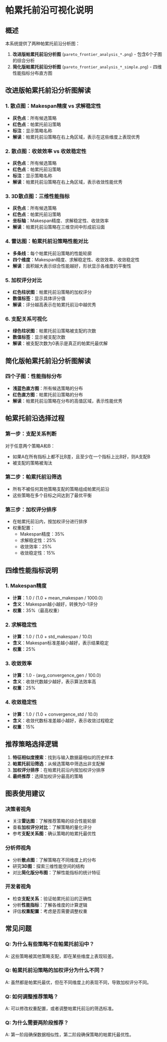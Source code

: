 # 帕累托前沿可视化说明

## 概述

本系统提供了两种帕累托前沿分析图：
1. **改进版帕累托前沿分析图** (`pareto_frontier_analysis_*.png`) - 包含6个子图的综合分析
2. **简化版帕累托前沿分析图** (`pareto_frontier_analysis_*_simple.png`) - 四维性能指标分布直方图

## 改进版帕累托前沿分析图解读

### 1. 散点图：Makespan精度 vs 求解稳定性
- **灰色点**：所有候选策略
- **红色点**：帕累托前沿策略
- **标注**：显示策略名称
- **解读**：帕累托前沿策略在右上角区域，表示在这些维度上表现优秀

### 2. 散点图：收敛效率 vs 收敛稳定性
- **灰色点**：所有候选策略
- **红色点**：帕累托前沿策略
- **标注**：显示策略名称
- **解读**：帕累托前沿策略在右上角区域，表示收敛性能优秀

### 3. 3D散点图：三维性能指标
- **灰色点**：所有候选策略
- **红色点**：帕累托前沿策略
- **坐标轴**：Makespan精度、求解稳定性、收敛效率
- **解读**：帕累托前沿策略在三维空间中形成前沿面

### 4. 雷达图：帕累托前沿策略性能对比
- **多条线**：每个帕累托前沿策略的性能轮廓
- **四个维度**：Makespan精度、求解稳定性、收敛效率、收敛稳定性
- **解读**：面积越大表示综合性能越好，形状显示各维度的平衡性

### 5. 加权评分对比
- **红色柱状图**：帕累托前沿策略的加权评分
- **数值标签**：显示具体评分值
- **解读**：评分越高表示在帕累托前沿中越优秀

### 6. 支配关系可视化
- **绿色柱状图**：帕累托前沿策略被支配的次数
- **数值标签**：显示被支配次数
- **解读**：被支配次数为0表示是真正的帕累托最优解

## 简化版帕累托前沿分析图解读

### 四个子图：性能指标分布
- **浅蓝色直方图**：所有候选策略的分布
- **红色直方图**：帕累托前沿策略的分布
- **解读**：帕累托前沿策略在分布的高值区域，表示性能优秀

## 帕累托前沿选择过程

### 第一步：支配关系判断
对于任意两个策略A和B：
- 如果A在所有指标上都不比B差，且至少在一个指标上比B好，则A支配B
- 被支配的策略被淘汰

### 第二步：帕累托前沿筛选
- 所有不被任何其他策略支配的策略组成帕累托前沿
- 这些策略在多个目标之间达到了最优平衡

### 第三步：加权评分排序
- 在帕累托前沿内，按加权评分进行排序
- 权重配置：
  - Makespan精度：35%
  - 求解稳定性：25%
  - 收敛效率：25%
  - 收敛稳定性：15%

## 四维性能指标说明

### 1. Makespan精度
- **计算**：1.0 / (1.0 + mean_makespan / 1000.0)
- **含义**：Makespan越小越好，转换为0-1评分
- **权重**：35%（最高权重）

### 2. 求解稳定性
- **计算**：1.0 / (1.0 + std_makespan / 10.0)
- **含义**：Makespan标准差越小越好，表示结果稳定
- **权重**：25%

### 3. 收敛效率
- **计算**：1.0 - (avg_convergence_gen / 100.0)
- **含义**：收敛代数越少越好，表示算法效率高
- **权重**：25%

### 4. 收敛稳定性
- **计算**：1.0 / (1.0 + convergence_std / 10.0)
- **含义**：收敛代数标准差越小越好，表示收敛过程稳定
- **权重**：15%

## 推荐策略选择逻辑

1. **特征相似度搜索**：找到与输入数据最相似的历史样本
2. **帕累托前沿筛选**：从候选策略中筛选出非支配解
3. **加权评分排序**：在帕累托前沿内按加权评分排序
4. **最终推荐**：选择加权评分最高的策略

## 图表使用建议

### 决策者视角
- 关注**雷达图**：了解推荐策略的综合性能轮廓
- 查看**加权评分对比**：了解策略的量化评分
- 参考**支配关系图**：确认策略的帕累托最优性

### 分析师视角
- 分析**散点图**：了解策略在不同维度上的分布
- 研究**3D图**：探索三维性能空间的结构
- 对比**简化版分布图**：了解性能指标的统计特征

### 开发者视角
- 检查**支配关系**：验证帕累托前沿的正确性
- 分析**性能指标**：了解各维度的计算逻辑
- 评估**权重配置**：考虑是否需要调整权重

## 常见问题

### Q: 为什么有些策略不在帕累托前沿中？
A: 这些策略被其他策略支配，即在某些维度上表现较差。

### Q: 帕累托前沿策略的加权评分为什么不同？
A: 虽然都是帕累托最优，但在不同维度上的表现不同，导致加权评分不同。

### Q: 如何调整推荐策略？
A: 可以修改权重配置，或者调整帕累托前沿的筛选标准。

### Q: 为什么需要两阶段推荐？
A: 第一阶段确保数据相似性，第二阶段确保策略的帕累托最优性。 